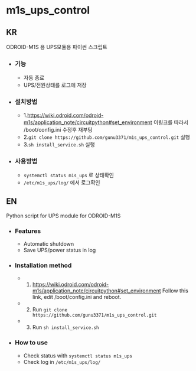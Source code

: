 # m1s_ups_control
## KR
ODROID-M1S 용 UPS모듈용 파이썬 스크립트
+ ### 기능
  + 자동 종료
  + UPS/전원상태를 로그에 저장
+ ### 설치방법
  + 1.https://wiki.odroid.com/odroid-m1s/application_note/circuitpython#set_environment 이링크를 따라서 /boot/config.ini 수정후 재부팅
  + 2.```git clone https://github.com/gunu3371/m1s_ups_control.git``` 실행
  + 3.```sh install_service.sh``` 실행
+ ### 사용방법
  + ```systemctl status m1s_ups``` 로 상태확인
  + ```/etc/m1s_ups/log/``` 에서 로그확인
## EN
Python script for UPS module for ODROID-M1S
+ ### Features
  + Automatic shutdown
  + Save UPS/power status in log
+ ### Installation method
  + 1. https://wiki.odroid.com/odroid-m1s/application_note/circuitpython#set_environment Follow this link, edit /boot/config.ini and reboot.
  + 2. Run ```git clone https://github.com/gunu3371/m1s_ups_control.git```
  + 3. Run ```sh install_service.sh```
+ ### How to use
  + Check status with ```systemctl status m1s_ups```
  + Check log in ```/etc/m1s_ups/log/```
